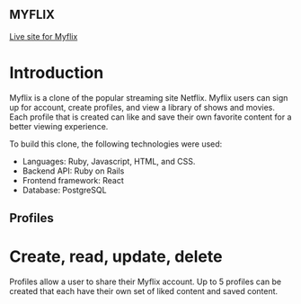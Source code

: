 ## MYFLIX
<a href="https://myflix.onrender.com">Live site for Myflix</a>

# Introduction
Myflix is a clone of the popular streaming site Netflix. Myflix users can sign up for account, create profiles, and view a library of shows and movies. Each profile that is created can like and save their own favorite content for a better viewing experience.

To build this clone, the following technologies were used:

* Languages: Ruby, Javascript, HTML, and CSS.
* Backend API: Ruby on Rails
* Frontend framework: React
* Database: PostgreSQL

## Profiles
# Create, read, update, delete

Profiles allow a user to share their Myflix account. Up to 5 profiles can be created that each have their own set of liked content and saved content. 

